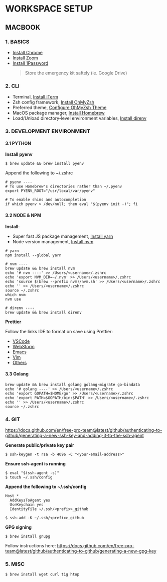 # WORKSPACE SETUP

## MACBOOK

### 1. BASICS

- [Install Chrome](https://www.google.com/intl/en_ca/chrome/)
- [Install Zoom](https://zoom.us/)
- [Install 1Password](https://1password.com/downloads/mac/) 
  > Store the emergency kit saftely (ie. Google Drive)

### 2. CLI

- Terminal, [Install iTerm](https://iterm2.com/)
- Zsh config framework, [Install OhMyZsh](https://github.com/ohmyzsh/ohmyzsh)
- Preferred theme, [Configure OhMyZsh Theme](https://github.com/ohmyzsh/ohmyzsh/wiki/Themes#half-life)
- MacOS package manager, [Install Homebrew](https://brew.sh/)
- Load/Unload directory-level environment variables, [Install direnv](https://direnv.net/)

### 3. DEVELOPMENT ENVIRONMENT

#### 3.1 PYTHON

**Install pyenv**

```
$ brew update && brew install pyenv
```

Append the following to ~/.zshrc

```
# pyenv ----
# To use Homebrew's directories rather than ~/.pyenv
export PYENV_ROOT="/usr/local/var/pyenv"

# To enable shims and autocompletion
if which pyenv > /dev/null; then eval "$(pyenv init -)"; fi
```

#### 3.2 NODE & NPM

**Install**:

- Super fast JS package management, [Install yarn](https://classic.yarnpkg.com/en/docs/install)
- Node version management, [Install nvm](https://github.com/nvm-sh/nvm#installing-and-updating) 

```
# yarn ----
npm install --global yarn

# nvm ----
brew update && brew install nvm
echo '# nvm ----' >> /Users/<username>/.zshrc
echo 'export NVM_DIR=~/.nvm' >> /Users/<username>/.zshrc
echo 'source $(brew --prefix nvm)/nvm.sh' >> /Users/<username>/.zshrc
echo '' >> /Users/<username>/.zshrc
source ~/.zshrc
which nvm
nvm use

# direnv ----
brew update && brew install direnv
```

**Prettier**

Follow the links IDE to format on save using Prettier:

- [VSCode](https://prettier.io/docs/en/editors.html#visual-studio-code)
- [WebStorm](https://prettier.io/docs/en/webstorm.html#running-prettier-on-save-using-file-watcher)
- [Emacs](https://prettier.io/docs/en/editors.html#emacs)
- [Vim](https://prettier.io/docs/en/editors.html#vim)
- [Others](https://prettier.io/docs/en/editors.html)

#### 3.3 Golang

```
brew update && brew install golang golang-migrate go-bindata
echo '# golang ----' >> /Users/<username>/.zshrc
echo 'export GOPATH=$HOME/go' >> /Users/<username>/.zshrc
echo 'export PATH=$GOPATH/bin:$PATH' >> /Users/<username>/.zshrc
echo '' >> /Users/<username>/.zshrc
source ~/.zshrc
```

### 4. GIT

https://docs.github.com/en/free-pro-team@latest/github/authenticating-to-github/generating-a-new-ssh-key-and-adding-it-to-the-ssh-agent

**Generate public/private key pair**

```
$ ssh-keygen -t rsa -b 4096 -C "<your-email-address>"
```

**Ensure ssh-agent is running**

```
$ eval "$(ssh-agent -s)"
$ touch ~/.ssh/config
```

**Append the following to ~/.ssh/config**

```
Host *
  AddKeysToAgent yes
  UseKeychain yes
  IdentityFile ~/.ssh/<prefix>_github
```

```
$ ssh-add -K ~/.ssh/<prefix>_github
```

**GPG signing**

```
$ brew install gnupg
```

Follow instructions here: https://docs.github.com/en/free-pro-team@latest/github/authenticating-to-github/generating-a-new-gpg-key


### 5. MISC

```
$ brew install wget curl tig htop
```

